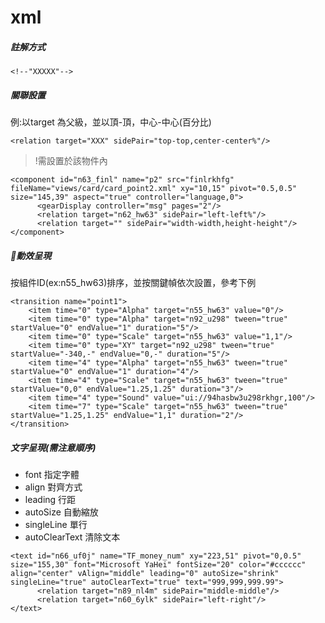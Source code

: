 # xml

##### 註解方式

```
<!--"XXXXX"-->
```

##### 關聯設置

例:以target 為父級，並以頂-頂，中心-中心\(百分比\)

```
<relation target="XXX" sidePair="top-top,center-center%"/>
```

> !需設置於該物件內

```
<component id="n63_finl" name="p2" src="finlrkhfg" fileName="views/card/card_point2.xml" xy="10,15" pivot="0.5,0.5" size="145,39" aspect="true" controller="language,0">
      <gearDisplay controller="msg" pages="2"/>
      <relation target="n62_hw63" sidePair="left-left%"/>
      <relation target="" sidePair="width-width,height-height"/>
</component>
```

##### 動效呈現

按組件ID\(ex:n55\_hw63\)排序，並按關鍵幀依次設置，參考下例

```
<transition name="point1">
    <item time="0" type="Alpha" target="n55_hw63" value="0"/>
    <item time="0" type="Alpha" target="n92_u298" tween="true" startValue="0" endValue="1" duration="5"/>
    <item time="0" type="Scale" target="n55_hw63" value="1,1"/>
    <item time="0" type="XY" target="n92_u298" tween="true" startValue="-340,-" endValue="0,-" duration="5"/>
    <item time="4" type="Alpha" target="n55_hw63" tween="true" startValue="0" endValue="1" duration="4"/>
    <item time="4" type="Scale" target="n55_hw63" tween="true" startValue="0,0" endValue="1.25,1.25" duration="3"/>
    <item time="4" type="Sound" value="ui://94hasbw3u298rkhgr,100"/>
    <item time="7" type="Scale" target="n55_hw63" tween="true" startValue="1.25,1.25" endValue="1,1" duration="2"/>
</transition>
```

##### 文字呈現\(需注意順序\)

* font 指定字體
* align 對齊方式
* leading 行距
* autoSize 自動縮放
* singleLine 單行
* autoClearText 清除文本

```
<text id="n66_uf0j" name="TF_money_num" xy="223,51" pivot="0,0.5" size="155,30" font="Microsoft YaHei" fontSize="20" color="#cccccc" align="center" vAlign="middle" leading="0" autoSize="shrink" singleLine="true" autoClearText="true" text="999,999,999.99">
      <relation target="n89_nl4m" sidePair="middle-middle"/>
      <relation target="n60_6ylk" sidePair="left-right"/>
</text>
```




